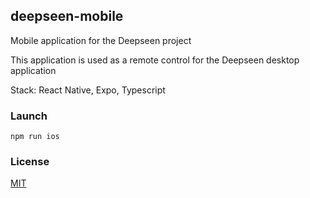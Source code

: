 ## deepseen-mobile

Mobile application for the Deepseen project

This application is used as a remote control for the Deepseen desktop application

Stack: React Native, Expo, Typescript

### Launch

```shell script
npm run ios
```

### License

[MIT](LICENSE)
